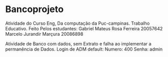 # Bancoprojeto
Atividade do Curso Eng, Da computação da Puc-campinas.
Trabalho Educativo.
Feito Pelos estudantes:
Gabriel Mateus Rosa Ferreira 20057642
Marcelo Jurandir Marçura 20086898

Atividade de Banco com dados, sem Extrato e falha ao implementar a permanência de Dados.
Login de ADM default:
Numero: 400
Senha: admin


